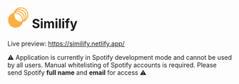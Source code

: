 # <img src="https://github.com/noah-lee/similify/blob/main/client/src/assets/similify_logo.svg" width="48"/> Similify

Live preview: https://similify.netlify.app/

⚠️ Application is currently in Spotify development mode and cannot be used by all users. Manual whitelisting of Spotify accounts is required. Please send Spotify **full name** and **email** for access ⚠️
